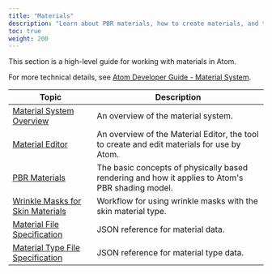 ```yaml
---
title: "Materials"
description: "Learn about PBR materials, how to create materials, and the Material Editor in the Atom Renderer."
toc: true
weight: 200
---  
```


This section is a high-level guide for working with materials in Atom. 

For more technical details, see [Atom Developer Guide - Material System](/docs/atom-guide/dev-guide/materials/).

| Topic                        | Description |
|--------------------------------------|---------|
| [Material System Overview](material-system/) | An overview of the material system. |
| [Material Editor](material-editor/) | An overview of the Material Editor, the tool to create and edit materials for use by Atom. |
| [PBR Materials](pbr/) | The basic concepts of physically based rendering and how it applies to Atom's PBR shading model. |
| [Wrinkle Masks for Skin Materials](wrinkle-masks/) | Workflow for using wrinkle masks with the skin material type. |
| [Material File Specification](material-file-spec/) | JSON reference for material data. |
| [Material Type File Specification](material-type-file-spec/) | JSON reference for material type data. |

